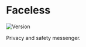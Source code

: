 # Faceless

![Version](https://img.shields.io/github/v/release/dinklen/Faceless?style=flat-square)

Privacy and safety messenger.
